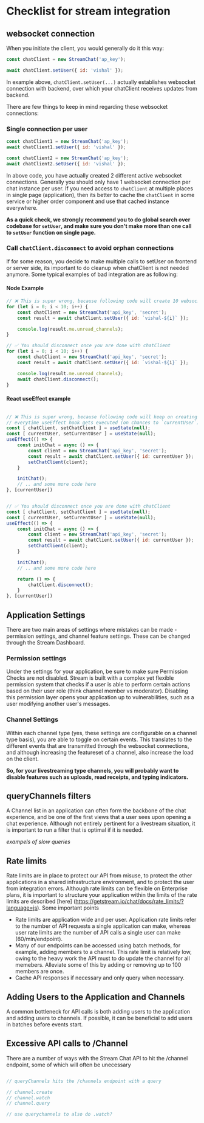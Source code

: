 # Checklist for stream integration

## websocket connection

When you initiate the client, you would generally do it this way:

```js
const chatClient = new StreamChat('ap_key');

await chatClient.setUser({ id: 'vishal' });
```

In example above, `chatClient.setUser(...)` actually establishes websocket connection with backend, over which your chatClient receives updates from backend.

There are few things to keep in mind regarding these websocket connections:

### Single connection per user

```js
const chatClient1 = new StreamChat('ap_key');
await chatClient1.setUser({ id: 'vishal' });

const chatClient2 = new StreamChat('ap_key');
await chatClient2.setUser({ id: 'vishal' });
```

In above code, you have actually created 2 different active websocket connections. Generally you should only have 1 websocket connection per chat instance per user. If you need access to `chatClient` at multiple places in single page (application), then its better to cache the `chatClient` in some service or higher order component and use that cached instance everywhere.

**As a quick check, we strongly recommend you to do global search over codebase for `setUser`, and make sure you don't make more than one call to `setUser` function on single page.**

### Call `chatClient.disconnect` to avoid orphan connections

If for some reason, you decide to make multiple calls to setUser on frontend or server side, its important to do cleanup when chatClient is not needed anymore. Some typical examples of bad integration are as following:

#### Node Example

```js
// ❌ This is super wrong, because following code will create 10 websocket connections.
for (let i = 0; i < 10; i++) {
    const chatClient = new StreamChat('api_key', 'secret');
    const result = await chatClient.setUser({ id: `vishal-${i}` });

    console.log(result.me.unread_channels);
}

// ✅ You should disconnect once you are done with chatClient
for (let i = 0; i < 10; i++) {
    const chatClient = new StreamChat('api_key', 'secret');
    const result = await chatClient.setUser({ id: `vishal-${i}` });

    console.log(result.me.unread_channels);
    await chatClient.disconnect();
}
```

#### React useEffect example

```js

// ❌ This is super wrong, because following code will keep on creating new websocket connection
// everytime useEffect hook gets executed (on chances to `currentUser`)
const [ chatClient, setChatClient ] = useState(null);
const [ currentUser, setCurrentUser ] = useState(null);
useEffect(() => {
    const initChat = async () => {
        const client = new StreamChat('api_key', 'secret');
        const result = await chatClient.setUser({ id: currentUser });
        setChatClient(client);
    }

    initChat();
    // .. and some more code here
}, [currentUser])


// ✅ You should disconnect once you are done with chatClient
const [ chatClient, setChatClient ] = useState(null);
const [ currentUser, setCurrentUser ] = useState(null);
useEffect(() => {
    const initChat = async () => {
        const client = new StreamChat('api_key', 'secret');
        const result = await chatClient.setUser({ id: currentUser });
        setChatClient(client);
    }

    initChat();
    // .. and some more code here

    return () => {
        chatClient.disconnect();
    }
}, [currentUser])

```

## Application Settings
There are two main areas of settings where mistakes can be made - permission settings, and channel feature settings. These can be changed through the Stream Dashboard.

### Permission settings
Under the settings for your application, be sure to make sure Permission Checks are not disabled. Stream is built with a complex yet flexible permission system that checks if a user is able to perform certain actions based on their user role (think channel member vs moderator). Disabling this permission layer opens your application up to vulnerabilities, such as a user modifying another user's messages. 

### Channel Settings
Within each channel type (yes, these settings are configurable on a channel type basis), you are able to toggle on certain events. This translates to the different events that are transmitted through the websocket connections, and although increasing the featureset of a channel, also increase the load on the client.

**So, for your livestreaming type channels, you will probably want to disable features such as uploads, read receipts, and typing indicators.**

## queryChannels filters
A Channel list in an application can often form the backbone of the chat experience, and be one of the first views that a user sees upon opening a chat experience. Although not entirely pertinent for a livestream situation, it is important to run a filter that is optimal if it is needed. 

*exampels of slow queries*

## Rate limits
Rate limits are in place to protect our API from misuse, to protect the other applications in a shared infrastructure environment, and to protect the user from integration errors. Although rate limits can be flexible on Enterprise plans, it is important to structure your application within the limits of the rate limits are described [here] (https://getstream.io/chat/docs/rate_limits/?language=js). Some important points

- Rate limits are application wide and per user. Application rate limits refer to the number of API requests a single application can make, whereas user rate limits are the number of API calls a single user can make (60/min/endpoint).
- Many of our endpoints can be accessed using batch methods, for example, adding members to a channel. This rate limit is relatively low, owing to the heavy work the API must to do update the channel for all memebers. Alleviate some of this by adding or removing up to 100 members are once. 
- Cache API responses if necessary and only query when necessary.

## Adding Users to the Application and Channels 
A common bottleneck for API calls is both adding users to the application and adding users to channels. If possible, it can be beneficial to add users in batches before events start. 

## Excessive API calls to /Channel
There are a number of ways with the Stream Chat API to hit the /channel endpoint, some of which will often be unecessary 

``` js

// queryChannels hits the /channels endpoint with a query

// channel.create
// channel.watch
// channel.query

// use querychannels to also do .watch?

```
